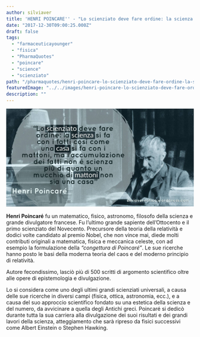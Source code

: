 ```yaml
---
author: silviaver
title: 'HENRI POINCARE'' - "Lo scienziato deve fare ordine: la scienza si fa con i fatti così come una casa si fa con i mattoni, ma l''accumulazione dei fatti non è scienza più di quanto un mucchio di mattoni non sia una casa"'
date: "2017-12-30T09:00:25.000Z"
draft: false
tags:
  - "farmaceuticayounger"
  - "fisica"
  - "PharmaQuotes"
  - "poincare"
  - "science"
  - "scienziato"
path: "/pharmaquotes/henri-poincare-lo-scienziato-deve-fare-ordine-la-scienza-si-fa-con-i-fatti-cosi-come-una-casa-si-fa-con-i-mattoni-ma-laccumulazione-dei-fatti-non-e-scienza-piu-di-quanto-un-mucchio-di-mattoni-non-sia-una-casa/"
featuredImage: "../../images/henri-poincare-lo-scienziato-deve-fare-ordine-la-scienza-si-fa-con-i-fatti-cosi-come-una-casa-si-fa-con-i-mattoni-ma-laccumulazione-dei-fatti-non-e-scienza-piu-di-quanto-un-mucchio-di-matton.md/img_4098.jpg"
description: ""
---
```


![IMG_4098.JPG](../../images/henri-poincare-lo-scienziato-deve-fare-ordine-la-scienza-si-fa-con-i-fatti-cosi-come-una-casa-si-fa-con-i-mattoni-ma-laccumulazione-dei-fatti-non-e-scienza-piu-di-quanto-un-mucchio-di-matton.md/img_4098.jpg)

**Henri Poincaré** fu un matematico, fisico, astronomo, filosofo della scienza e grande divulgatore francese. Fu l’ultimo grande sapiente dell’Ottocento e il primo scienziato del Novecento. Precursore della teoria della relatività e dodici volte candidato al premio Nobel, che non vince mai, diede molti contributi originali a matematica, fisica e meccanica celeste, con ad esempio la formulazione della _“congettura di Poincaré”_. Le sue ricerche hanno posto le basi della moderna teoria del caos e del moderno principio di relatività.

Autore fecondissimo, lasciò più di 500 scritti di argomento scientifico oltre alle opere di epistemologia e divulgazione.

Lo si considera come uno degli ultimi grandi scienziati universali, a causa delle sue ricerche in diversi campi (fisica, ottica, astronomia, ecc.), e a causa del suo approccio scientifico fondato su una estetica della scienza e del numero, da avvicinare a quella degli Antichi greci. Poincaré si dedicò durante tutta la sua carriera alla divulgazione dei suoi risultati e dei grandi lavori della scienza, atteggiamento che sarà ripreso da fisici successivi come Albert Einstein o Stephen Hawking.
